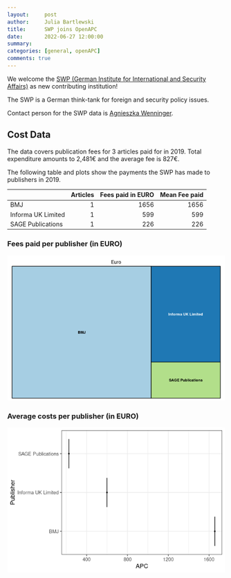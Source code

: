 ```yaml
---
layout:     post
author:     Julia Bartlewski
title:      SWP joins OpenAPC
date:       2022-06-27 12:00:00
summary:    
categories: [general, openAPC]
comments: true
---
```





We welcome the [SWP (German Institute for International and Security Affairs)](https://www.swp-berlin.org/en/) as new contributing institution!

The SWP is a German think-tank for foreign and security policy issues.

Contact person for the SWP data is [Agnieszka Wenninger](mailto:Publikationsdienste@swp-berlin.org).

## Cost Data



The data covers publication fees for 3 articles paid for in 2019. Total expenditure amounts to 2,481€ and the average fee is 827€.

The following table and plots show the payments the SWP has made to publishers in 2019.


|                   | Articles| Fees paid in EURO| Mean Fee paid|
|:------------------|--------:|-----------------:|-------------:|
|BMJ                |        1|              1656|          1656|
|Informa UK Limited |        1|               599|           599|
|SAGE Publications  |        1|               226|           226|

### Fees paid per publisher (in EURO)

![plot of chunk tree_swp_2022_06_27_full](/figure/tree_swp_2022_06_27_full-1.png)

###  Average costs per publisher (in EURO)

![plot of chunk box_swp_2022_06_27_publisher_full](/figure/box_swp_2022_06_27_publisher_full-1.png)
